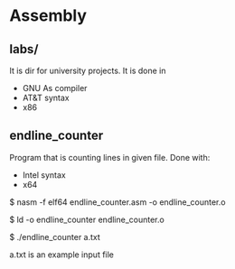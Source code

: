 # Assembly
## labs/
It is dir for university projects. It is done in 
- GNU As compiler
- AT&T syntax
- x86

## endline_counter
Program that is counting lines in given file.
Done with:
- Intel syntax
- x64


$ nasm -f elf64 endline_counter.asm -o endline_counter.o

$ ld -o endline_counter endline_counter.o 

$ ./endline_counter  a.txt

a.txt is an example input file

